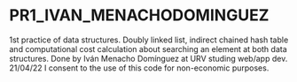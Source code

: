 # PR1_IVAN_MENACHODOMINGUEZ
1st practice of data structures. Doubly linked list, indirect chained hash table and computational cost calculation about searching an element at both data structures.
Done by Iván Menacho Domínguez at URV studing web/app dev. 21/04/22
I consent to the use of this code for non-economic purposes.
